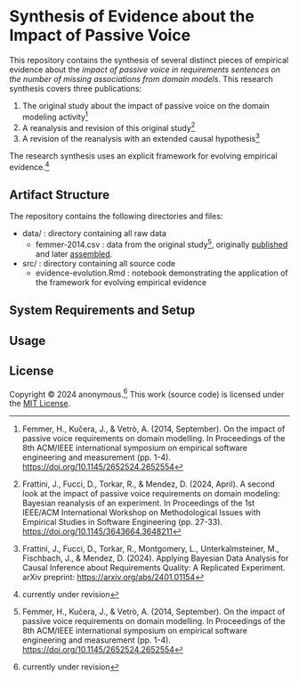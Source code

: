 # Synthesis of Evidence about the Impact of Passive Voice

This repository contains the synthesis of several distinct pieces of empirical evidence about the _impact of passive voice in requirements sentences on the number of missing associations from domain models_.
This research synthesis covers three publications:

1. The original study about the impact of passive voice on the domain modeling activity[^1]
2. A reanalysis and revision of this original study[^2]
3. A revision of the reanalysis with an extended causal hypothesis[^3]

The research synthesis uses an explicit framework for evolving empirical evidence.[^4]

## Artifact Structure

The repository contains the following directories and files:

* data/ : directory containing all raw data
  * femmer-2014.csv : data from the original study[^1], originally [published](https://doi.org/10.5281/zenodo.7499290) and later [assembled](https://zenodo.org/records/10562690).
* src/ : directory containing all source code
  * evidence-evolution.Rmd : notebook demonstrating the application of the framework for evolving empirical evidence

## System Requirements and Setup

## Usage

## License

Copyright © 2024 anonymous.[^4] 
This work (source code) is licensed under the [MIT License](./LICENSE).

[^1]: Femmer, H., Kučera, J., & Vetrò, A. (2014, September). On the impact of passive voice requirements on domain modelling. In Proceedings of the 8th ACM/IEEE international symposium on empirical software engineering and measurement (pp. 1-4). https://doi.org/10.1145/2652524.2652554
[^2]: Frattini, J., Fucci, D., Torkar, R., & Mendez, D. (2024, April). A second look at the impact of passive voice requirements on domain modeling: Bayesian reanalysis of an experiment. In Proceedings of the 1st IEEE/ACM International Workshop on Methodological Issues with Empirical Studies in Software Engineering (pp. 27-33). https://doi.org/10.1145/3643664.3648211
[^3]: Frattini, J., Fucci, D., Torkar, R., Montgomery, L., Unterkalmsteiner, M., Fischbach, J., & Mendez, D. (2024). Applying Bayesian Data Analysis for Causal Inference about Requirements Quality: A Replicated Experiment. arXiv preprint: https://arxiv.org/abs/2401.01154
[^4]: currently under revision